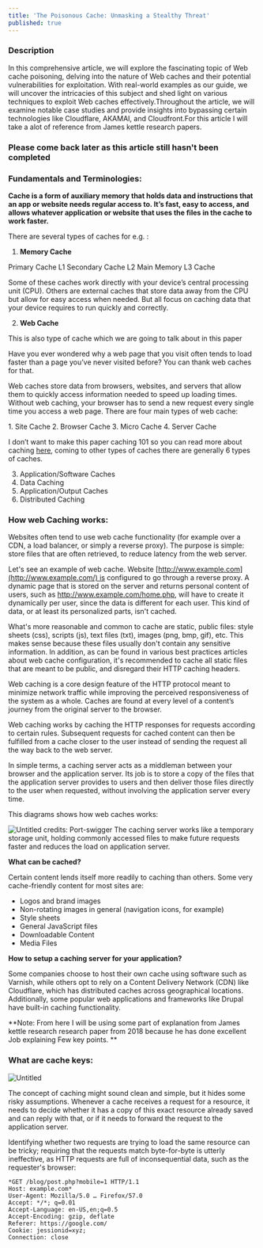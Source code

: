 ```yaml
---
title: 'The Poisonous Cache: Unmasking a Stealthy Threat'
published: true
---
```


### Description
In this comprehensive article, we will explore the fascinating topic of Web cache poisoning, delving into the nature of Web caches and their potential vulnerabilities for exploitation. With real-world examples as our guide, we will uncover the intricacies of this subject and shed light on various techniques to exploit Web caches effectively.Throughout the article, we will examine notable case studies and provide insights into bypassing certain technologies like Cloudflare, AKAMAI, and Cloudfront.For this article I will take a alot of reference from James kettle research papers.

### Please come back later as this article still hasn't been completed 

### Fundamentals and Terminologies:

**Cache is a form of auxiliary memory that holds data and instructions that an app or website needs regular access to. It’s fast, easy to access, and allows whatever application or website that uses the files in the cache to work faster.**

There are several types of caches for e.g. : 

1. **Memory Cache**

  Primary Cache L1
  Secondary Cache L2
  Main Memory L3 Cache

Some of these caches work directly with your device’s central processing unit (CPU). Others are external caches that store data away from the CPU but allow for easy access when needed. But all focus on caching data that your device requires to run quickly and correctly.

2. **Web Cache**

This is also type of cache which we are going to talk about in this paper

Have you ever wondered why a web page that you visit often tends to load faster than a page you’ve never visited before?
You can thank web caches for that.

Web caches store data from browsers, websites, and servers that allow them to quickly access information needed to speed up loading times. Without web caching, your browser has to send a new request every single time you access a web page.
There are four main types of web cache:

  1. Site Cache
  2. Browser Cache
  3. Micro Cache
  4. Server Cache

I don’t want to make this paper caching 101 so you can read more about caching [here](https://softwarelab.org/blog/what-is-a-cache/), coming to other types of caches there are generally 6 types of caches.

3. Application/Software Caches
4. Data Caching
5. Application/Output Caches
6. Distributed Caching


### How web Caching works:

 Websites often tend to use web cache functionality (for example over a CDN, a load balancer, or simply a reverse proxy). The purpose is simple: store files that are often retrieved, to reduce latency from the web server.
 
Let's see an example of web cache. Website [http://www.example.com](http://www.example.com/) is configured to go through a reverse proxy. A dynamic page that is stored on the server and returns personal content of users, such as http://www.example.com/home.php, will have to create it dynamically per user, since the data is different for each user. This kind of data, or at least its personalized parts, isn't cached.

What's more reasonable and common to cache are static, public files: style sheets (css), scripts (js), text files (txt), images (png, bmp, gif), etc. This makes sense because these files usually don't contain any sensitive information. In addition, as can be found in various best practices articles about web cache configuration, it's recommended to cache all static files that are meant to be public, and disregard their HTTP caching headers.

Web caching is a core design feature of the HTTP protocol meant to minimize network traffic while improving the perceived responsiveness of the system as a whole. Caches are found at every level of a content’s journey from the original server to the browser.

Web caching works by caching the HTTP responses for requests according to certain rules. Subsequent requests for cached content can then be fulfilled from a cache closer to the user instead of sending the request all the way back to the web server.

In simple terms, a caching server acts as a middleman between your browser and the application server. Its job is to store a copy of the files that the application server provides to users and then deliver those files directly to the user when requested, without involving the application server every time.

This diagrams shows how web caches works:

![Untitled](https://s3-us-west-2.amazonaws.com/secure.notion-static.com/e28037e4-190b-4def-9171-674d12120e54/Untitled.png)
credits: Port-swigger
 The caching server works like a temporary storage unit, holding commonly accessed files to make future requests faster and reduces the load on application server.
 
 **What can be cached?**

Certain content lends itself more readily to caching than others. Some very cache-friendly content for most sites are:

- Logos and brand images
- Non-rotating images in general (navigation icons, for example)
- Style sheets
- General JavaScript files
- Downloadable Content
- Media Files

**How to setup a caching server for your application?**

Some companies choose to host their own cache using software such as Varnish, while others opt to rely on a Content Delivery Network (CDN) like Cloudflare, which has distributed caches across geographical locations. Additionally, some popular web applications and frameworks like Drupal have built-in caching functionality. 

**Note: From here I will be using some part of explanation from James kettle research research paper from 2018 because he has done excellent Job explaining Few key points. **

### What are cache keys:

![Untitled](https://s3-us-west-2.amazonaws.com/secure.notion-static.com/b2b2c3ee-580d-4f92-8141-1a27adf0627b/Untitled.png)

The concept of caching might sound clean and simple, but it hides some risky assumptions. Whenever a cache receives a request for a resource, it needs to decide whether it has a copy of this exact resource already saved and can reply with that, or if it needs to forward the request to the application server.

Identifying whether two requests are trying to load the same resource can be tricky; requiring that the requests match byte-for-byte is utterly ineffective, as HTTP requests are full of inconsequential data, such as the requester's browser:

```
*GET /blog/post.php?mobile=1 HTTP/1.1
Host: example.com*
User-Agent: Mozilla/5.0 … Firefox/57.0
Accept: */*; q=0.01
Accept-Language: en-US,en;q=0.5
Accept-Encoding: gzip, deflate
Referer: https://google.com/
Cookie: jessionid=xyz;
Connection: close
```
